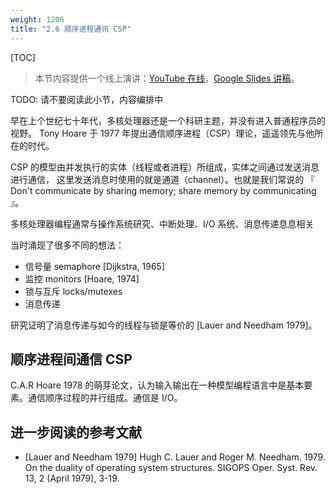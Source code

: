 ```yaml
---
weight: 1206
title: "2.6 顺序进程通讯 CSP"
---
```


[TOC]

> 本节内容提供一个线上演讲：[YouTube 在线](https://www.youtube.com/watch?v=Z8ZpWVuEx8c)，[Google Slides 讲稿](https://docs.google.com/presentation/d/1N5skL6vR9Wxk-I82AYs3dlsOsJkUAGJCsb5NGpXWpqo/edit?usp=sharing)。

TODO: 请不要阅读此小节，内容编排中

早在上个世纪七十年代，多核处理器还是一个科研主题，并没有进入普通程序员的视野。
Tony Hoare 于 1977 年提出通信顺序进程（CSP）理论，遥遥领先与他所在的时代。

CSP 的模型由并发执行的实体（线程或者进程）所组成，实体之间通过发送消息进行通信，
这里发送消息时使用的就是通道（channel）。也就是我们常说的
『 Don't communicate by sharing memory; share memory by communicating 』。

多核处理器编程通常与操作系统研究、中断处理、I/O 系统、消息传递息息相关

当时涌现了很多不同的想法：

- 信号量 semaphore [Dijkstra, 1965]
- 监控 monitors [Hoare, 1974]
- 锁与互斥 locks/mutexes
- 消息传递

研究证明了消息传递与如今的线程与锁是等价的 [Lauer and Needham 1979]。

## 顺序进程间通信 CSP

C.A.R Hoare 1978 的萌芽论文，认为输入输出在一种模型编程语言中是基本要素。通信顺序过程的并行组成。通信是 I/O。

<!-- 


并行组合是多处理。
这就是您所需要的！
与您发表的其他10篇优秀论文相比，本文的想法更多
有可能找到

### 语言结构

CSP 语言的结构非常简单，极度的数学形式化、简洁与优雅。
将 Dijkstra 守护指令、`!` 发送 与 `?` 接受消息进行一般性的推广：

- `p!value`: 向过程 `p` 发送一个消息
- `p?var`: 从 `p` 接受一个值并存储到 `var`
- `[A;B]`: A 运行后顺序的运行 B
- `[A||B]`: A 与 B 并行运行（组合）
- `*[A]`: 循环运行 A
- `[a -> A [] b -> B]`: 守护指令（如果 `a` 则 `A`，否则如果 `b` 则 `B`，但彼此并行）

在这个语言中，通信是一种同步。每个命令可以成功或者失败。

### Coroutines

```
COPY:: *[c:character; west?c -> east!c]

DISASSEMBLE:: *[cardimage:(1..80)characters; cardfile?cardimage ->
    i:integer; i := 1;
    *[i <= 80 -> X!cardimage(i); i := i+1 ]
    X!space
]

ASSEMBLE:: lineimage:(1..125)character;
i:integer, i:=1;
*[c:character; X?c ->
    lineimage(i) := c;
    [i <= 124 -> i := i+1
    □ i = 125 -> lineprinter!lineimage; i:=1
]   ];
[ i = 1 -> skip
□ i > 1 -> *[i <= 125 -> lineimage(i) := space; i := i+1];
  lineprinter!lineimage
]

[west::DISASSEMBLE||X:COPY||east::ASSEMBLE]
```

```go
copy := func(west, east chan byte) { for { east <- <-west } }
assemble := func(X chan byte, printer chan []byte) {
    lineimage := make([]byte, 125)
    for i := 0;; {
        lineimage[i] = <-X
        if i < 124 { i++ } else { printer <- lineimage; i = 0 }
    }
}
disassemble := func(cardfile chan []byte, X chan byte) {
    for {
        cardimage := <-cardfile
        i := 0
        for i < len(cardimage) { X <- cardimage[i]; i++ }
        for i < 80 { X <- ' '; i++ }
    }
}

cardreader  := ...
lineprinter := ...
chars1 := make(chan byte)
chars2 := make(chan byte)

go disassemble(cardreader, chars1)
go copy(chars1, chars2)
go assemble(chars2, lineprinter)
```

### 端口与模式

通信中使用的“端口”仅是单个连接到预定义的流程-名称是流程名称。

可以写一个1000个素数的素数筛子，但不能写N个素数； 一种
3x3的矩阵乘法器，但NxN则不是，等等。流程进行记账。）

模式匹配以分析/解包消息：

```
[ c?(x, y) ! A ]
```

更一般的条件：

```
[ i>=100; c?(x, y) ! A ]
```

无法将发送用作防护。

### 总结


独立流程的并行组成
通讯同步
不共享内存
不是线程，也不是互斥体！
现在我们来上路了

[Processes] may not communicate with each other by
updating global variables.
In parallel programming coroutines appear as a more
fundamental program structure than subroutines, which can be
regarded as a special case.
[A coroutine] may use input commands to achieve the effect of
"multiple entry points" ... [and be] used like a SIMULA class
instance as a concrete representation for abstract data.

## Occam

## Erlang

## Newsqueak/Limbo/Go

### Squeak

Squeak (Cardelli and Pike (1985)) was a toy language used
to demonstrate the use of concurrency to manage the input
streams to a user interface.

Unrelated to the much later Squeak Smalltalk implementation

```
proc Mouse = DN? . M?p . moveTo!p . UP? . Mouse
proc Kbd(s) = K?c .
 if c==NewLine then typed!s . Kbd(emptyString)
 else Kbd(append(s, c))
 fi
proc Text(p) =
 < moveTo?p . Text(p)
 :: typed?s . {drawString(s, p)? . Text(p) >
type = Mouse & Kbd(emptyString) & Text(nullPt)
```

### Newsqueak

Newsqueak (1989) looked syntactically like C but was
applicative and concurrent. Idea: a research language to
make the concurrency ideas of Squeak practical.

Had lambdas called `progs`, a select statement
corresponding to the CSP alternation, but guards must be
communication only (sends work).

Long-lived syntactic inventions:

Communication operator is left arrow `<-`. Information flows
in direction of arrow. Also `<-c` (receive) is an expression.
Introduces `:=` for "declare and initialize":

```
x: int = 1
x := 1
```

### 素数筛法

```go
counter := prog(c:chan of int) {
    i:int; for(i = 2;;) c<-=i++;
};
filter := prog(prime:int, listen,send:chan of int) {
    i:int; for(i=0 ;;) if((i=<-listen)%prime) send<-=i;
};
sieve := prog() of chan of int {
    c := mk(chan of int);
    begin counter(c);
    prime := mk(chan of int);
    begin prog(){
        p: int;
        newc: chan of int;
        for(;;){
            prime<- = p = <-c;
            newc = mk();
            begin filter(p, c, newc);
            c = newc;
        }
    }();
    become prime;
};
```

### channel 作为一等值

### Alef

Early 1990s: Alef (Phil Winterbottom) grafted the concurrency
and communications model of Newsqueak onto a more
traditional compiled C-like language.

Problem: with C's memory model in a concurrent world, hard
to know when to free items.

All the other languages in this talk are garbage-collected,
which is essential to easy concurrent programming.

### Limbo

Limbo (Dorward, Pike, Winterbottom 1996) was a VM
language (contemporaneous with Java) that was closer to
Newsqueak in overall design.

Used as an embedded language in communication products.

As in Newsqueak and Alef, the key idea is that channels are
first-class.

## 总结

Go (Griesemer, Pike, Thompson 2009) is a compiled, objectoriented language with a concurrent runtime.

Makes it easy to use the tools of CSP efficiently, in concert
with regular systems code. Channels are first class! (So are
functions, which can run in parallel.)

Compilation makes execution efficient (e.g., cryptographic
calculations are quick).

The runtime makes concurrency easy (stacks,
communication, scheduling, etc. are all automatic).

Garbage-collected, naturally.

Best of all worlds!

Go's concurrency structures have a long history dating back
to a branch in the CSP family tree in the 1980s. Multiple real
languages have built on CSP's ideas.

Channels as first-class values are the distinguishing feature
of the Go branch.

Go pulls together elements from several predecessors,
coupling high-level concurrency operations with a compiled
object-oriented language.

To use concurrency gracefully, language must have garbage
collection and automatic stack management. -->


## 进一步阅读的参考文献

- [Lauer and Needham 1979] Hugh C. Lauer and Roger M. Needham. 1979. On the duality of operating system structures. SIGOPS Oper. Syst. Rev. 13, 2 (April 1979), 3-19.